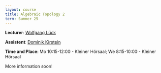 ```yaml
---
layout: course
title: Algebraic Topology 2
term: Summer 25
---
```


**Lecturer**: [Wolfgang Lück](https://him-lueck.uni-bonn.de/)

**Assistent**: [Dominik Kirstein](https://dkirstein.github.io)

**Time and Place**: Mo 10:15-12:00 - Kleiner Hörsaal; We 8:15-10:00 - Kleiner Hörsaal

More information soon!
